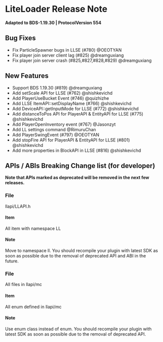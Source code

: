 <!-- Version: 2.7.0 -->

# LiteLoader Release Note

**Adapted to BDS-1.19.30 | ProtocolVersion 554**

## Bug Fixes
- Fix ParticleSpawner bugs in LLSE (#780) @OEOTYAN
- Fix player join server client lag (#825) @dreamguxiang
- Fix player join server crash (#825,#827,#828,#829) @dreamguxiang

## New Features
- Support BDS 1.19.30 (#819) @dreamguxiang
- Add setScale API for LLSE (#762) @shishkevichd
- Add PlayerUseBucket Event (#746) @quizhizhe
- Add LLSE ItemAPI::setDisplayName (#766) @shishkevichd
- Add DeviceAPI::getInputMode for LLSE (#772) @shishkevichd
- Add distanceToPos API for PlayerAPI & EntityAPI for LLSE (#775) @shishkevichd
- Add PlayerOpenInventory event (#767) @Jasonzyt
- Add LL settings command @RimuruChan
- Add PlayerSwingEvent (#797) @OEOTYAN
- Add stopFire API for PlayerAPI & EntityAPI for LLSE (#801) @shishkevichd
- Add more properties in BlockAPI in LLSE (#816) @shishkevichd

## APIs / ABIs Breaking Change list (for developer)

**Note that APIs marked as deprecated will be removed in the next few releases.**

### File

llapi/LLAPI.h

#### Item

All item with namespace LL

#### Note

Move to namespace ll. You should recompile your plugin with latest SDK as soon as possible due to the removal of
deprecated API and ABI in the future.

### File

All files in llapi/mc

#### Item

All enum defined in llapi/mc

#### Note

Use enum class instead of enum. You should recompile your plugin with latest SDK as soon as possible due to the removal
of deprecated API.
